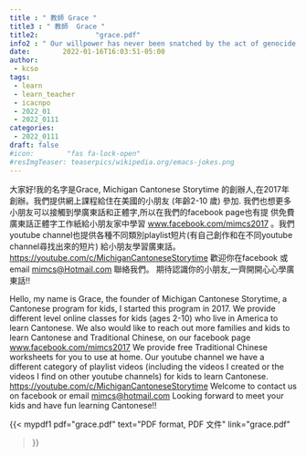 ```yaml
---
title : " 教師 Grace "
title3 : " 教師  Grace "
title2:              "grace.pdf"
info2 : " Our willpower has never been snatched by the act of genocide."
date:        2022-01-16T16:03:51-05:00
author:
 - kcso
tags:
 - learn
 - learn_teacher
 - icacnpo
 - 2022_01
 - 2022_0111
categories:
 - 2022_0111
draft: false
#icon:        "fas fa-lock-open"
#resImgTeaser: teaserpics/wikipedia.org/emacs-jokes.png
---
```



大家好!我的名字是Grace, Michigan Cantonese Storytime 的創辦人,在2017年
創辦。我們提供網上課程給住在美國的小朋友 (年齡2-10 歲) 參加.
我們也想更多小朋友可以接觸到學廣東話和正體字,所以在我們的facebook page也有提
供免費廣東話正體字工作紙給小朋友家中學習 www.facebook.com/mimcs2017 。我們
youtube channel也提供各種不同類別playlist短片(有自己創作和在不同youtube
channel尋找出來的短片) 給小朋友學習廣東話。
https://youtube.com/c/MichiganCantoneseStorytime
歡迎你在facebook 或 email mimcs@Hotmail.com 聯絡我們。
期待認識你的小朋友,一齊開開心心學廣東話!!

Hello, my name is Grace, the founder of Michigan Cantonese Storytime,
a Cantonese program for kids, I started this program in 2017. We provide
different level online classes for kids (ages 2-10) who live in America to
learn Cantonese. We also would like to reach out more families and kids to
learn Cantonese and Traditional Chinese, on our facebook page
www.facebook.com/mimcs2017
We provide free Traditional Chinese worksheets for you to use at home.
Our youtube channel we have a different category of playlist videos (including
the videos I created or the videos I find on other youtube channels) for kids
to learn Cantonese. https://youtube.com/c/MichiganCantoneseStorytime
Welcome to contact us on facebook or email mimcs@hotmail.com
Looking forward to meet your kids and have fun learning Cantonese!!

{{< mypdf1 pdf="grace.pdf"
text="PDF format, PDF 文件"
link="grace.pdf"
>}}

